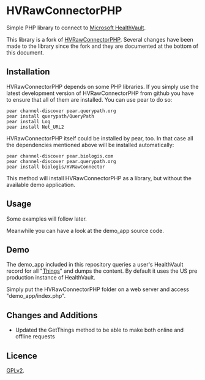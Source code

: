 HVRawConnectorPHP
=================

Simple PHP library to connect to
[Microsoft HealthVault](https://www.healthvault.com/).

This library is a fork of [HVRawConnectorPHP](https://github.com/mkalkbrenner/HVRawConnectorPHP/). Several changes have been made to the library since the fork and they are documented at the bottom of this document.


Installation
------------

HVRawConnectorPHP depends on some PHP libraries. If you simply use the latest
development version of HVRawConnectorPHP from github you have to ensure that
all of them are installed. You can use pear to do so:

    pear channel-discover pear.querypath.org
    pear install querypath/QueryPath
    pear install Log
    pear install Net_URL2

HVRawConnectorPHP itself could be installed by pear, too. In that case all the
dependencies mentioned above will be installed automatically:

    pear channel-discover pear.biologis.com
    pear channel-discover pear.querypath.org
    pear install biologis/HVRawConnector

This method will install HVRawConnectorPHP as a library, but without the
available demo application.


Usage
-----

Some examples will follow later.

Meanwhile you can have a look at the demo_app source code.


Demo
----

The demo_app included in this repository queries a user's HealthVault record
for all "[Things](http://developer.healthvault.com/pages/types/types.aspx)" and
dumps the content. By default it uses the US pre production instance of
HealthVault.

Simply put the HVRawConnectorPHP folder on a web server and access
"demo_app/index.php".

Changes and Additions
---------------------

- Updated the GetThings method to be able to make both online and offline requests


Licence
-------

[GPLv2](https://raw.github.com/communitychair1/HVRawConnectorPHP/master/LICENSE.txt).
